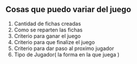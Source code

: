 

## Cosas que puedo variar del juego 

1. Cantidad de fichas creadas
2. Como se reparten las fichas
3. Criterio para ganar el juego
4. Criterio para que finalize el juego
5. Criterio para dar paso al proximo jugador
6. Tipo de Jugador( la forma en la que juega )